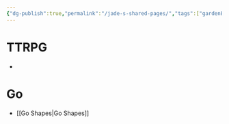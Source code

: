 ```yaml
---
{"dg-publish":true,"permalink":"/jade-s-shared-pages/","tags":["gardenEntry"]}
---
```



# TTRPG
-

# Go
- [[Go Shapes\|Go Shapes]]